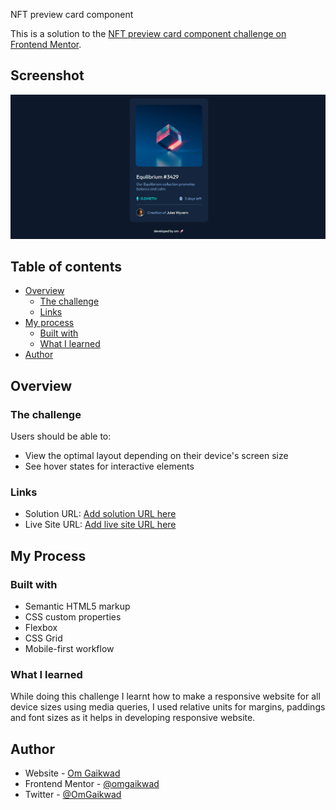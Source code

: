 NFT preview card component

This is a solution to the [NFT preview card component challenge on Frontend Mentor](https://www.frontendmentor.io/challenges/nft-preview-card-component-SbdUL_w0U).

## Screenshot

![image](./images/nft-card-ss2.png)

## Table of contents

- [Overview](#overview)
  - [The challenge](#the-challenge)
  - [Links](#links)
- [My process](#my-process)
  - [Built with](#built-with)
  - [What I learned](#what-i-learned)
- [Author](#author)

## Overview

### The challenge

Users should be able to:

- View the optimal layout depending on their device's screen size
- See hover states for interactive elements

### Links

- Solution URL: [Add solution URL here](https://your-solution-url.com)
- Live Site URL: [Add live site URL here](https://your-live-site-url.com)

## My Process

### Built with

- Semantic HTML5 markup
- CSS custom properties
- Flexbox
- CSS Grid
- Mobile-first workflow

### What I learned

While doing this challenge I learnt how to make a responsive website for all device sizes using media queries, I used relative units for margins, paddings and font sizes as it helps in developing responsive website.

## Author

- Website - [Om Gaikwad](https://omgaikwad.netlify.com/)
- Frontend Mentor - [@omgaikwad](https://www.frontendmentor.io/profile/omgaikwad)
- Twitter - [@OmGaikwad](https://twitter.com/OmGaikwad_)
